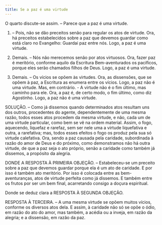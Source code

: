 ```yaml
---
title: Se a paz é uma virtude
---
```


O quarto discute-se assim. – Parece que a paz é uma virtude.  

1. – Pois, não se dão preceitos senão para regular os atos de virtude. Ora, há preceitos estabelecidos sobre a paz que devemos guardar como está claro no Evangelho: Guardai paz entre nós. Logo, a paz é uma virtude.  

2. Demais. – Nós não merecemos senão por atos virtuosos. Ora, fazer paz é meritório, conforme aquilo da Escritura Bem-aventurados os pacíficos, porque eles serão chamados filhos de Deus. Logo, a paz é uma virtude.  

3. Demais. – Os vícios se opõem às virtudes. Ora, as dissensões, que se opõem à paz, a Escritura as enumera entre os vícios. Logo, a paz não é uma virtude.  Mas, em contrário. - A virtude não é o fim último, mas caminho para ele. Ora, a paz é, de certo modo, o fim último, como diz Agostinho. Logo, a paz não é uma virtude.  

SOLUÇÃO. – Como já dissemos quando determinados atos resultam uns dos outros, procedentes do agente, dependentemente de uma mesma razão, todos esses atos procedem da mesma virtude, e não, cada um de uma virtude particular, como bem se vê na ordem material. Assim, o fogo, aquecendo, liquefaz e rarefaz, sem ser nele uma a virtude liquefativa e outra, a rarefativa; mas, todos esses efeitos o fogo os produz pela sua só virtude calefativa. Ora, sendo a paz causada pela caridade, subordinada à razão do amor de Deus e do próximo, como demonstramos não há outra virtude, de que a paz seja o ato próprio, senão a caridade como também já dissemos, a propósito da alegria.  

DONDE A RESPOSTA À PRIMEIRA OBJEÇÃO. – Estabeleceu-se um preceito sobre a paz que devemos guardar porque ela é um ato de caridade. E por isso é também ato meritório. Por isso é colocada entre as bem-aventuranças, atos de virtude perfeita como já dissemos. E também entre os frutos por ser um bem final, acarretando consigo a doçura espiritual.  

Donde se deduz clara a RESPOSTA À SEGUNDA OBJEÇÃO.  

RESPOSTA À TERCEIRA. – A uma mesma virtude se opõem muitos vícios, conforme os diversos atos dela. E assim, à caridade não só se opõe o ódio, em razão do ato do amor, mas também, a acédia ou a inveja, em razão da alegria; e a dissensão, em razão da paz.